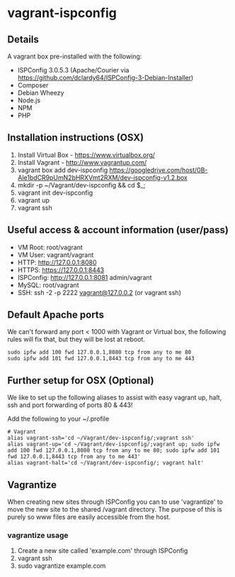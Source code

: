 # vagrant-ispconfig

## Details

A vagrant box pre-installed with the following:

- ISPConfig 3.0.5.3 (Apache/Courier via https://github.com/dclardy64/ISPConfig-3-Debian-Installer)
- Composer
- Debian Wheezy
- Node.js
- NPM
- PHP

## Installation instructions (OSX)

1. Install Virtual Box - https://www.virtualbox.org/
2. Install Vagrant - http://www.vagrantup.com/
3. vagrant box add dev-ispconfig https://googledrive.com/host/0B-Ale1bdCR9pUmN2bHRXVmt2RXM/dev-ispconfig-v1.2.box
4. mkdir -p ~/Vagrant/dev-ispconfig && cd $_;
5. vagrant init dev-ispconfig
6. vagrant up
7. vagrant ssh

## Useful access & account information (user/pass)

- VM Root: root/vagrant
- VM User: vagrant/vagrant
- HTTP: http://127.0.0.1:8080
- HTTPS: https://127.0.0.1:8443
- ISPConfig: http://127.0.0.1:8081 admin/vagrant
- MySQL: root/vagrant
- SSH: ssh -2 -p 2222 vagrant@127.0.0.2 (or vagrant ssh)

## Default Apache ports

We can't forward any port < 1000 with Vagrant or Virtual box, the following rules will fix that, but they will be lost at reboot.

	sudo ipfw add 100 fwd 127.0.0.1,8080 tcp from any to me 80
	sudo ipfw add 101 fwd 127.0.0.1,8443 tcp from any to me 443

## Further setup for OSX (Optional)

We like to set up the following aliases to assist with easy vagrant up, halt, ssh and port forwarding of ports 80 & 443!

Add the following to your ~/.profile

	# Vagrant
	alias vagrant-ssh='cd ~/Vagrant/dev-ispconfig/;vagrant ssh'
	alias vagrant-up='cd ~/Vagrant/dev-ispconfig/;vagrant up; sudo ipfw add 100 fwd 127.0.0.1,8080 tcp from any to me 80; sudo ipfw add 101 fwd 127.0.0.1,8443 tcp from any to me 443'
	alias vagrant-halt='cd ~/Vagrant/dev-ispconfig/; vagrant halt'

## Vagrantize

When creating new sites through ISPConfig you can to use 'vagrantize' to move the new site to the shared /vagrant directory.
The purpose of this is purely so www files are easily accessible from the host.

### vagrantize usage

1. Create a new site called 'example.com' through ISPConfig
2. vagrant ssh
3. sudo vagrantize example.com
